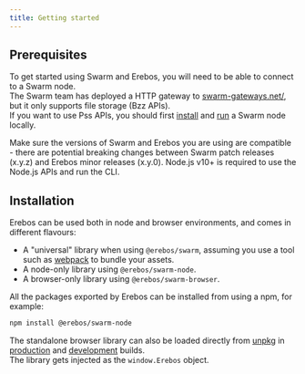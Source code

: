 ```yaml
---
title: Getting started
---
```


## Prerequisites

To get started using Swarm and Erebos, you will need to be able to connect to a Swarm node.\
The Swarm team has deployed a HTTP gateway to [swarm-gateways.net/](https://swarm-gateways.net/), but it only supports file storage (Bzz APIs).\
If you want to use Pss APIs, you should first [install](https://swarm-guide.readthedocs.io/en/latest/installation.html) and [run](https://swarm-guide.readthedocs.io/en/latest/gettingstarted.html) a Swarm node locally.

Make sure the versions of Swarm and Erebos you are using are compatible - there are potential breaking changes between Swarm patch releases (x.y.z) and Erebos minor releases (x.y.0).
Node.js v10+ is required to use the Node.js APIs and run the CLI.

## Installation

Erebos can be used both in node and browser environments, and comes in different flavours:

- A "universal" library when using `@erebos/swarm`, assuming you use a tool such as [webpack](https://webpack.js.org/) to bundle your assets.
- A node-only library using `@erebos/swarm-node`.
- A browser-only library using `@erebos/swarm-browser`.

All the packages exported by Erebos can be installed from using a npm, for example:

```sh
npm install @erebos/swarm-node
```

The standalone browser library can also be loaded directly from [unpkg](https://unpkg.com) in [production](https://unpkg.com/@erebos/swarm-browser/dist/erebos.production.js) and [development](https://unpkg.com/@erebos/swarm-browser/dist/erebos.development.js) builds.\
The library gets injected as the `window.Erebos` object.
